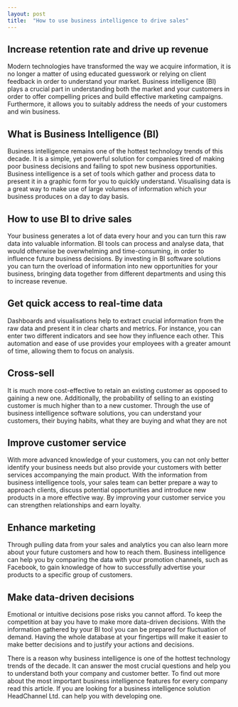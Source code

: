 ```yaml
---
layout: post
title:  "How to use business intelligence to drive sales"
---
```


## Increase retention rate and drive up revenue
Modern technologies have transformed the way we acquire information, it is no longer a matter of using educated guesswork or relying on client feedback in order to understand your market. Business intelligence (BI) plays a crucial part in understanding both the market and your customers in order to offer compelling prices and build effective marketing campaigns. Furthermore, it allows you to suitably address the needs of your customers and win business.

## What is Business Intelligence (BI)
Business intelligence remains one of the hottest technology trends of this decade. It is a simple, yet powerful solution for companies tired of making poor business decisions and failing to spot new business opportunities. Business intelligence is a set of tools which gather and process data to present it in a graphic form for you to quickly understand. Visualising data is a great way to make use of large volumes of information which your business produces on a day to day basis.

## How to use BI to drive sales
Your business generates a lot of data every hour and you can turn this raw data into valuable information. BI tools can process and analyse data, that would otherwise be overwhelming and time-consuming, in order to influence future business decisions. By investing in BI software solutions you can turn the overload of information into new opportunities for your business, bringing data together from different departments and using this to increase revenue.

## Get quick access to real-time data
Dashboards and visualisations help to extract crucial information from the raw data and present it in clear charts and metrics. For instance, you can enter two different indicators and see how they influence each other. This automation and ease of use provides your employees with a greater amount of time, allowing them to focus on analysis.

## Cross-sell
It is much more cost-effective to retain an existing customer as opposed to gaining a new one. Additionally, the probability of selling to an existing customer is much higher than to a new customer. Through the use of business intelligence software solutions, you can understand your customers, their buying habits, what they are buying and what they are not

## Improve customer service
With more advanced knowledge of your customers, you can not only better identify your business needs but also provide your customers with better services accompanying the main product. With the information from business intelligence tools, your sales team can better prepare a way to approach clients, discuss potential opportunities and introduce new products in a more effective way. By improving your customer service you can strengthen relationships and earn loyalty.

## Enhance marketing
Through pulling data from your sales and analytics you can also learn more about your future customers and how to reach them. Business intelligence can help you by comparing the data with your promotion channels, such as Facebook, to gain knowledge of how to successfully advertise your products to a specific group of customers.

## Make data-driven decisions
Emotional or intuitive decisions pose risks you cannot afford. To keep the competition at bay you have to make more data-driven decisions. With the information gathered by your BI tool you can be prepared for fluctuation of demand. Having the whole database at your fingertips will make it easier to make better decisions and to justify your actions and decisions.

There is a reason why business intelligence is one of the hottest technology trends of the decade. It can answer the most crucial questions and help you to understand both your company and customer better. To find out more about the most important business intelligence features for every company read this article. If you are looking for a business intelligence solution HeadChannel Ltd. can help you with developing one.
